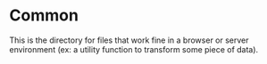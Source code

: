 # Common

This is the directory for files that work fine in a browser or server environment (ex: a utility function to transform some piece of data).
